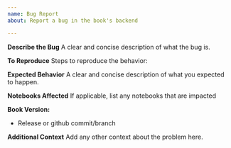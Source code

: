 ```yaml
---
name: Bug Report
about: Report a bug in the book's backend

---
```


**Describe the Bug**
A clear and concise description of what the bug is.

**To Reproduce**
Steps to reproduce the behavior:

**Expected Behavior**
A clear and concise description of what you expected to happen.

**Notebooks Affected**
If applicable, list any notebooks that are impacted

**Book Version:**
 - Release or github commit/branch

**Additional Context**
Add any other context about the problem here.
